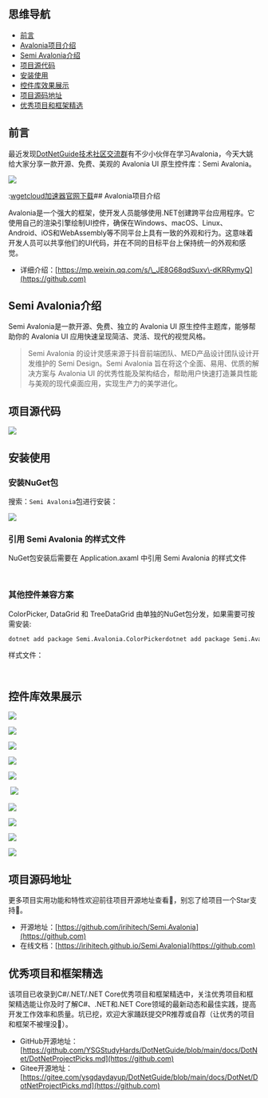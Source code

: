 ## 思维导航

* [前言](https://github.com)
* [Avalonia项目介绍](https://github.com)
* [Semi Avalonia介绍](https://github.com)
* [项目源代码](https://github.com)
* [安装使用](https://github.com)
* [控件库效果展示](https://github.com)
* [项目源码地址](https://github.com)
* [优秀项目和框架精选](https://github.com)

## 前言


最近发现[DotNetGuide技术社区交流群](https://github.com)有不少小伙伴在学习Avalonia，今天大姚给大家分享一款开源、免费、美观的 Avalonia UI 原生控件库：Semi Avalonia。


![](https://img2024.cnblogs.com/blog/1336199/202411/1336199-20241128202844203-323619576.png)


:[wgetcloud加速器官网下载](https://longdu.org)## Avalonia项目介绍


Avalonia是一个强大的框架，使开发人员能够使用.NET创建跨平台应用程序。它使用自己的渲染引擎绘制UI控件，确保在Windows、macOS、Linux、Android、iOS和WebAssembly等不同平台上具有一致的外观和行为。这意味着开发人员可以共享他们的UI代码，并在不同的目标平台上保持统一的外观和感觉。


* 详细介绍：[https://mp.weixin.qq.com/s/\_JE8G68qdSuxv\-dKRRymyQ](https://github.com)


## Semi Avalonia介绍


Semi Avalonia是一款开源、免费、独立的 Avalonia UI 原生控件主题库，能够帮助你的 Avalonia UI 应用快速呈现简洁、灵活、现代的视觉风格。



> Semi Avalonia 的设计灵感来源于抖音前端团队、MED产品设计团队设计开发维护的 Semi Design。Semi Avalonia 旨在将这个全面、易用、优质的解决方案与 Avalonia UI 的优秀性能及架构结合，帮助用户快速打造兼具性能与美观的现代桌面应用，实现生产力的美学进化。


## 项目源代码


![](https://img2024.cnblogs.com/blog/1336199/202411/1336199-20241128202913142-1524540883.png)


## 安装使用


### 安装NuGet包


搜索：`Semi Avalonia`包进行安装：


![](https://img2024.cnblogs.com/blog/1336199/202411/1336199-20241128202927028-106032184.png)


### 引用 Semi Avalonia 的样式文件


NuGet包安装后需要在 Application.axaml 中引用 Semi Avalonia 的样式文件



```
                
```

### 其他控件兼容方案


ColorPicker, DataGrid 和 TreeDataGrid 由单独的NuGet包分发，如果需要可按需安装:



```
dotnet add package Semi.Avalonia.ColorPickerdotnet add package Semi.Avalonia.DataGriddotnet add package Semi.Avalonia.TreeDataGrid
```

样式文件：



```
            
```

## 控件库效果展示


![](https://img2024.cnblogs.com/blog/1336199/202411/1336199-20241128202944715-930235385.png)


![](https://img2024.cnblogs.com/blog/1336199/202411/1336199-20241128203051227-1373709751.png)


![](https://img2024.cnblogs.com/blog/1336199/202411/1336199-20241128203056589-258484585.png)


![](https://img2024.cnblogs.com/blog/1336199/202411/1336199-20241128203101270-1958938853.png)


![](https://img2024.cnblogs.com/blog/1336199/202411/1336199-20241128203106688-1435939031.png)


 ![](https://img2024.cnblogs.com/blog/1336199/202411/1336199-20241128203111688-1883409065.png)


![](https://img2024.cnblogs.com/blog/1336199/202411/1336199-20241128203120938-429808876.png)


![](https://img2024.cnblogs.com/blog/1336199/202411/1336199-20241128203126133-131509345.png)


![](https://img2024.cnblogs.com/blog/1336199/202411/1336199-20241128203132184-571416437.png)


![](https://img2024.cnblogs.com/blog/1336199/202411/1336199-20241128203139103-104574790.png)


## 项目源码地址


更多项目实用功能和特性欢迎前往项目开源地址查看👀，别忘了给项目一个Star支持💖。


* 开源地址：[https://github.com/irihitech/Semi.Avalonia](https://github.com)
* 在线文档：[https://irihitech.github.io/Semi.Avalonia](https://github.com)


## 优秀项目和框架精选


该项目已收录到C\#/.NET/.NET Core优秀项目和框架精选中，关注优秀项目和框架精选能让你及时了解C\#、.NET和.NET Core领域的最新动态和最佳实践，提高开发工作效率和质量。坑已挖，欢迎大家踊跃提交PR推荐或自荐（让优秀的项目和框架不被埋没🤞）。


* GitHub开源地址：[https://github.com/YSGStudyHards/DotNetGuide/blob/main/docs/DotNet/DotNetProjectPicks.md](https://github.com)
* Gitee开源地址：[https://gitee.com/ysgdaydayup/DotNetGuide/blob/main/docs/DotNet/DotNetProjectPicks.md](https://github.com)


 
